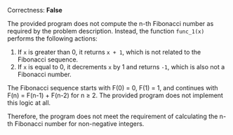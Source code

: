 Correctness: **False**

The provided program does not compute the n-th Fibonacci number as required by the problem description. Instead, the function `func_1(x)` performs the following actions:

1. If `x` is greater than 0, it returns `x + 1`, which is not related to the Fibonacci sequence.
2. If `x` is equal to 0, it decrements `x` by 1 and returns `-1`, which is also not a Fibonacci number.

The Fibonacci sequence starts with F(0) = 0, F(1) = 1, and continues with F(n) = F(n-1) + F(n-2) for n ≥ 2. The provided program does not implement this logic at all. 

Therefore, the program does not meet the requirement of calculating the n-th Fibonacci number for non-negative integers.